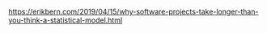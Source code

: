 
https://erikbern.com/2019/04/15/why-software-projects-take-longer-than-you-think-a-statistical-model.html
